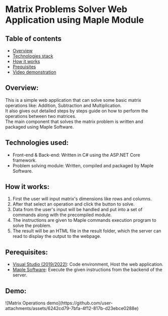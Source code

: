 <h1>Matrix Problems Solver Web Application using Maple Module</h1>
<h2>Table of contents</h2>
<ul>
<li><a href="#section1">Overview</a></li>
<li><a href="#section2">Technologies stack</a></li>
<li><a href="#section3">How it works</a></li>
<li><a href="#section4">Prequisites</a></li>
<li><a href="#section5">Video demonstration</a></li>
</ul>

<h2 id="section1">Overview:</h2>

This is a simple web application that can solve some basic matrix operations like: Addition, Subtraction and Multiplication.  
It also gives out detailed steps by steps guide on how to perform the operations between two matrices.  
The main component that solves the matrix problem is written and packaged using Maple Software.

<h2 id="section2"> Technologies used: </h2>

+ Front-end & Back-end: Written in C# using the ASP.NET Core framework. 
+ Problem solving module: Written, compiled and packaged by Maple Software. 


<h2 id="section3"> How it works: </h2>
<ol>
<li> First the user will input matrix's dimensions like rows and columns.</li>
<li>After that select an operation and click the button to solve.</li>
<li>Data from the user's input will be handled and put into a set of commands along with the precompiled module.</li>
<li> The instructions are given to Maple commands execution program to solve the problem.</li>
<li> The result will be an HTML file in the result folder, which the server can read to display the output to the webpage.</li>
</ol>



<h2 id="section4"> Perequisites: </h2>

+ <a href="https://www.maplesoft.com/">Visual Studio (2019/2022)</a>: Code environment, Host the web application.
+ <a href="https://www.maplesoft.com/">Maple Software</a>: Execute the given instructions from the backend of the server.

<h2 id="section5">Demo:</h2>
![Matrix Operations demo](https://github.com/user-attachments/assets/6242cd79-7bfa-4f12-817b-d23ebce0288e)




